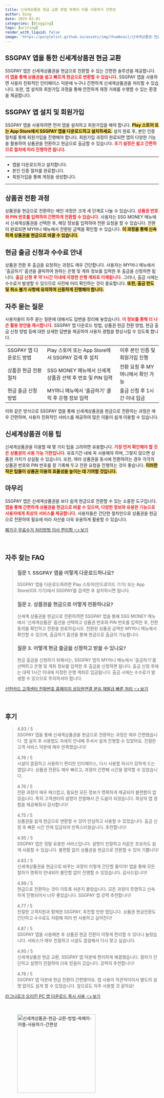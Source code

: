 ```yaml
---
title: 신세계상품권 현금 교환 방법 쓱페이 어플 사용하기 간편성
author: bing
date: 2025-02-01
categories: [Blogging]
tags: [writing]
render_with_liquid: false
image: 'https://purplelist.github.io/assets/img/thumbnail/신세계상품권-현금-교환-방법-쓱페이-어플-사용하기-간편성.webp'
---
```



<h2 id='SSGPAY_앱_소개'>SSGPAY 앱을 통한 신세계상품권 현금 교환</h2>

<p>SSGPAY 앱은 신세계상품권을 현금으로 전환할 수 있는 간편한 솔루션을 제공합니다. <b><span style="color: #ee2323;">이 앱을 통해 상품권을 쉽고 빠르게 현금으로 변환할 수 있습니다.</span></b> SSGPAY 앱을 사용하면 사용자 친화적인 인터페이스 덕분에 누구나 간편하게 신세계상품권을 처리할 수 있습니다. 또한, 앱 설치와 회원가입 과정을 통해 안전하게 재정 거래를 수행할 수 있는 환경을 제공합니다.</p>

<h2 id='앱_설치_및_회원가입'>SSGPAY 앱 설치 및 회원가입</h2>

<p>SSGPAY 앱을 사용하려면 먼저 앱을 설치하고 회원가입을 해야 합니다. <b><span style="background-color: #ffe066;">Play 스토어 또는 App Store에서 SSGPAY 앱을 다운로드하고 설치하세요.</span></b> 설치 완료 후, 본인 인증 절차를 통해 회원가입을 진행해야 합니다. 회원가입 과정이 완료되면 앱의 다양한 기능을 활용하여 상품권을 전환하고 현금으로 출금할 수 있습니다. <b><span style="color: #ee2323;">초기 설정은 쉽고 간편하므로 절차에 따라 진행하면 됩니다.</span></b></p>

<hr />

<ul>
    <li>앱을 다운로드하고 설치합니다.</li>
    <li>본인 인증 절차를 완료합니다.</li>
    <li>회원가입을 통해 계정을 생성합니다.</li>
</ul>

<hr />

<h2 id='상품권_전환_과정'>상품권 전환 과정</h2>

<p>상품권을 현금으로 전환하는 메인 과정은 크게 세 단계로 나눌 수 있습니다. <b><span style="color: #ee2323;">상품권 번호와 PIN 번호를 입력하여 간편하게 전환할 수 있습니다.</span></b> 사용자는 SSG MONEY 메뉴에서 신세계상품권을 선택한 후, 해당 정보를 입력하여 전환 요청을 할 수 있습니다. 전환이 완료되면 MY머니 매뉴에서 전환된 금액을 확인할 수 있습니다. <b><span style="background-color: #ffe066;">이 과정을 통해 신속하게 상품권을 현금으로 바꿀 수 있습니다.</span></b></p>

<h2 id='출금_신청_및_수수료'>현금 출금 신청과 수수료 안내</h2>

<p>상품권 전환 후 출금을 요청하는 과정도 매우 간단합니다. 사용자는 MY머니 메뉴에서 '출금하기' 옵션을 클릭하여 원하는 은행 및 계좌 정보를 입력한 후 출금을 신청하면 됩니다. <b><span style="color: #ee2323;">출금 신청 후 약 1시간 이내에 지정한 은행 계좌로 이체됩니다.</span></b> 그러나, 출금 시에는 수수료가 발생할 수 있으므로 사전에 미리 확인하는 것이 중요합니다. <b><span style="background-color: #ffe066;">또한, 출금 한도 및 취소 불가 사항에 유의하여 신중하게 진행해야 합니다.</span></b></p>

<h2 id='자주_묻는_질문'>자주 묻는 질문</h2>

<p>사용자들이 자주 묻는 질문에 대해서도 답변을 정리해 놓았습니다. <b><span style="color: #ee2323;">이 정보를 통해 더 나은 활용 방안을 제시합니다.</span></b> SSGPAY 앱 다운로드 방법, 상품권 현금 전환 방법, 현금 출금 신청 방법 등에 대한 상세한 답변을 제공하여 사용자 경험을 향상시킬 수 있도록 합니다.</p>

<table>
    <tr>
        <td>SSGPAY 앱 다운로드 방법</td>
        <td>Play 스토어 또는 App Store에서 SSGPAY 검색 후 설치</td>
        <td>이후 본인 인증 및 회원가입 진행</td>
    </tr>
    <tr>
        <td>상품권 현금 전환 절차</td>
        <td>SSG MONEY 메뉴에서 신세계상품권 선택 후 번호 및 PIN 입력</td>
        <td>전환 요청 후 MY머니에서 확인 가능</td>
    </tr>
    <tr>
        <td>현금 출금 신청 방법</td>
        <td>MY머니 메뉴에서 '출금하기' 클릭 후 은행 정보 입력</td>
        <td>출금 신청 후 1시간 이내 입금</td>
    </tr>
</table>

<p>이와 같은 방식으로 SSGPAY 앱을 통해 신세계상품권을 현금으로 전환하는 과정은 매우 간편하며, 사용자 친화적인 서비스를 제공하여 많은 이들이 쉽게 이용할 수 있습니다.</p>

<h2 id='신세계상품권_이용팁'>신세계상품권 이용 팁</h2>

<p>신세계상품권을 이용할 때 몇 가지 팁을 고려하면 유용합니다. <b><span style="color: #ee2323;">가장 먼저 확인해야 할 것은 상품권의 사용 가능 기한입니다.</span></b> 유효기간 내에 꼭 사용해야 하며, 그렇지 않으면 상품권 가치가 상실될 수 있습니다. 또한, 여러 상품권을 동시에 전환하려는 경우 각각의 상품권 번호와 PIN 번호를 잘 기록해 두고 전환 요청을 진행하는 것이 좋습니다. <b><span style="background-color: #ffe066;">이러한 작은 팁들이 상품권 이용의 효율성을 높이는 데 기여할 것입니다.</span></b></p>

<h2 id='마무리'>마무리</h2>

<p>SSGPAY 앱은 신세계상품권을 보다 쉽게 현금으로 전환할 수 있는 소중한 도구입니다. <b><span style="color: #ee2323;">앱을 통해 간편하게 상품권을 현금으로 바꿀 수 있으며, 다양한 정보와 유용한 기능으로 사용자에게 최상의 서비스를 제공합니다.</span></b> 사용자들은 간단한 절차만으로 상품권을 현금으로 전환하여 필요에 따라 자산을 더욱 유용하게 활용할 수 있습니다. </p>


<p><a class="click-button" title="폐가구 무료수거 처리방법 이사 편리함" href="https://purplelist.github.io/posts/%ED%8F%90%EA%B0%80%EA%B5%AC-%EB%AC%B4%EB%A3%8C%EC%88%98%EA%B1%B0-%EC%B2%98%EB%A6%AC%EB%B0%A9%EB%B2%95-%EC%9D%B4%EC%82%AC-%ED%8E%B8%EB%A6%AC%ED%95%A8/" rel="dofollow">폐가구 무료수거 처리방법 이사 편리함 👈 보기</a></p><br>
<h2 id='자주_찾는_FAQ'>자주 찾는 FAQ</h2>
<div itemscope="" itemtype="https://schema.org/FAQPage"> 
<blockquote> 
<div itemscope="" itemprop="mainEntity" itemtype="https://schema.org/Question"> 
<h3 itemprop="name">질문 1. SSGPAY 앱을 어떻게 다운로드하나요?</h3> 
<div itemscope="" itemprop="acceptedAnswer" itemtype="https://schema.org/Answer"> 
<span itemprop="text"> 
<p>SSGPAY 앱을 다운로드하려면 Play 스토어(안드로이드 기기) 또는 App Store(iOS 기기)에서 SSGPAY를 검색한 후 설치하시면 됩니다.</p> 
</span> 
</div> 
</div> 

<div itemscope="" itemprop="mainEntity" itemtype="https://schema.org/Question"> 
<h3 itemprop="name">질문 2. 상품권을 현금으로 어떻게 전환하나요?</h3> 
<div itemscope="" itemprop="acceptedAnswer" itemtype="https://schema.org/Answer"> 
<span itemprop="text"> 
<p>신세계 상품권을 현금으로 전환하려면 SSGPAY 앱을 통해 SSG MONEY 메뉴에서 '신세계상품권' 옵션을 선택하고 상품권 번호와 PIN 번호를 입력한 후, 전환 동의를 확인하고 전환을 완료하십시오. 전환된 상품권 금액은 MY머니 메뉴에서 확인할 수 있으며, 출금하기 옵션을 통해 현금으로 출금이 가능합니다.</p> 
</span> 
</div> 
</div> 

<div itemscope="" itemprop="mainEntity" itemtype="https://schema.org/Question"> 
<h3 itemprop="name">질문 3. 어떻게 현금 출금을 신청하고 받을 수 있나요?</h3> 
<div itemscope="" itemprop="acceptedAnswer" itemtype="https://schema.org/Answer"> 
<span itemprop="text"> 
<p>현금 출금을 신청하기 위해서는, SSGPAY 앱의 MY머니 메뉴에서 '출금하기'를 선택하고 은행 및 계좌 정보를 입력한 후 출금을 신청하면 됩니다. 출금 신청 후에는 대략 1시간 이내에 지정한 은행 계좌로 입금됩니다. 출금 시에는 수수료가 발생할 수 있으므로 주의하셔야 합니다.</p> 
</span> 
</div> 
</div> 
</blockquote> 
</div>
<p><a class="click-button" title="신한카드 고객센터 전화번호 홈페이지 상담원연결 분실 재발급 빠른 처리" href="https://purplelist.github.io/posts/%EC%8B%A0%ED%95%9C%EC%B9%B4%EB%93%9C-%EA%B3%A0%EA%B0%9D%EC%84%BC%ED%84%B0-%EC%A0%84%ED%99%94%EB%B2%88%ED%98%B8-%ED%99%88%ED%8E%98%EC%9D%B4%EC%A7%80-%EC%83%81%EB%8B%B4%EC%9B%90%EC%97%B0%EA%B2%B0-%EB%B6%84%EC%8B%A4-%EC%9E%AC%EB%B0%9C%EA%B8%89-%EB%B9%A0%EB%A5%B8-%EC%B2%98%EB%A6%AC/" rel="dofollow">신한카드 고객센터 전화번호 홈페이지 상담원연결 분실 재발급 빠른 처리 👈 보기</a></p><br>
<h2 id='후기'>후기</h2>
<div itemscope itemtype="https://schema.org/Product">
  <blockquote>
  <div itemprop="review" itemscope itemtype="https://schema.org/Review">
      <div itemprop="reviewRating" itemscope itemtype="https://schema.org/Rating"> <span itemprop="ratingValue">4.93</span> / <span itemprop="bestRating">5</span> </div>
      <span itemprop="reviewBody">SSGPAY 앱을 통해 신세계상품권을 현금으로 전환하는 과정은 매우 간편했습니다. 앱 설치 후 사용법도 자세히 안내해 주셔서 쉽게 진행할 수 있었어요. 친절한 고객 서비스 덕분에 매우 만족했습니다!</span>
  </div>
  <br>
  <div itemprop="review" itemscope itemtype="https://schema.org/Review">
      <div itemprop="reviewRating" itemscope itemtype="https://schema.org/Rating"> <span itemprop="ratingValue">4.76</span> / <span itemprop="bestRating">5</span> </div>
      <span itemprop="reviewBody">시설이 깔끔하고 사용하기 편리한 인터페이스, 다시 사용할 의사가 강하게 드는 앱입니다. 상품권 전환도 매우 빠르고, 과정이 간편해 시간을 절약할 수 있었습니다.</span>
  </div>
  <br>
  <div itemprop="review" itemscope itemtype="https://schema.org/Review">
      <div itemprop="reviewRating" itemscope itemtype="https://schema.org/Rating"> <span itemprop="ratingValue">4.76</span> / <span itemprop="bestRating">5</span> </div>
      <span itemprop="reviewBody">전환 과정이 매우 매끄럽고, 필요한 모든 정보가 명확하게 제공되어 불편함이 없었습니다. 특히 고객센터의 설명이 친절해서 큰 도움이 되었습니다. 최상의 앱 경험을 제공해줘서 감사합니다!</span>
  </div>
  <br>
  <div itemprop="review" itemscope itemtype="https://schema.org/Review">
      <div itemprop="reviewRating" itemscope itemtype="https://schema.org/Rating"> <span itemprop="ratingValue">4.75</span> / <span itemprop="bestRating">5</span> </div>
      <span itemprop="reviewBody">상품권을 쉽게 현금으로 변환할 수 있어 안심하고 사용할 수 있었습니다. 출금 신청 후 빠른 시간 안에 입금되어 만족스러웠습니다. 추천합니다!</span>
  </div>
  <br>
  <div itemprop="review" itemscope itemtype="https://schema.org/Review">
      <div itemprop="reviewRating" itemscope itemtype="https://schema.org/Rating"> <span itemprop="ratingValue">4.95</span> / <span itemprop="bestRating">5</span> </div>
      <span itemprop="reviewBody">SSGPAY 앱은 정말 유용한 서비스입니다. 설명이 친절하고 저같은 초보자도 쉽게 사용할 수 있습니다. 불편함 없이 상품권을 현금으로 전환할 수 있어 기쁩니다!</span>
  </div>
  <br>
  <div itemprop="review" itemscope itemtype="https://schema.org/Review">
      <div itemprop="reviewRating" itemscope itemtype="https://schema.org/Rating"> <span itemprop="ratingValue">4.83</span> / <span itemprop="bestRating">5</span> </div>
      <span itemprop="reviewBody">신세계상품권을 현금으로 바꾸는 과정이 이렇게 간단할 줄이야! 앱을 통해 모든 절차가 명확히 안내되어 불안함 없이 진행할 수 있었습니다. 감사드립니다!</span>
  </div>
  <br>
  <div itemprop="review" itemscope itemtype="https://schema.org/Review">
      <div itemprop="reviewRating" itemscope itemtype="https://schema.org/Rating"> <span itemprop="ratingValue">4.99</span> / <span itemprop="bestRating">5</span> </div>
      <span itemprop="reviewBody">현금으로 전환하는 것이 이토록 쉬운지 몰랐습니다. 모든 과정이 투명하고 신속하게 진행되어서 너무 좋았습니다. SSGPAY 앱 강력 추천합니다!</span>
  </div>
  <br>
  <div itemprop="review" itemscope itemtype="https://schema.org/Review">
      <div itemprop="reviewRating" itemscope itemtype="https://schema.org/Rating"> <span itemprop="ratingValue">4.77</span> / <span itemprop="bestRating">5</span> </div>
      <span itemprop="reviewBody">친절한 고객지원과 함께한 SSGPAY, 추천할 만한 앱입니다. 상품권 현금전환도 간단하고 수수료도 저렴해 여러 번 사용하고 싶어진다!</span>
  </div>
  <br>
  <div itemprop="review" itemscope itemtype="https://schema.org/Review">
      <div itemprop="reviewRating" itemscope itemtype="https://schema.org/Rating"> <span itemprop="ratingValue">4.87</span> / <span itemprop="bestRating">5</span> </div>
      <span itemprop="reviewBody">SSGPAY 앱을 사용해본 후 상품권 현금 전환이 이렇게 편리할 수 있다니 놀랐습니다. 서비스가 매우 친절하고 시설도 깔끔해서 다시 찾고 싶습니다.</span>
  </div>
  <br>
  <div itemprop="review" itemscope itemtype="https://schema.org/Review">
      <div itemprop="reviewRating" itemscope itemtype="https://schema.org/Rating"> <span itemprop="ratingValue">4.95</span> / <span itemprop="bestRating">5</span> </div>
      <span itemprop="reviewBody">신세계상품권 현금 교환, SSGPAY 앱 덕분에 편리하게 해결했습니다. 절차가 간단하고 설명이 친절하여 더욱 믿음이 갔습니다. 강력히 추천합니다!</span>
  </div>
  <br>
  <div itemprop="review" itemscope itemtype="https://schema.org/Review">
      <div itemprop="reviewRating" itemscope itemtype="https://schema.org/Rating"> <span itemprop="ratingValue">4.78</span> / <span itemprop="bestRating">5</span> </div>
      <span itemprop="reviewBody">SSGPAY 앱 덕분에 현금 전환이 간편했어요. 앱 사용이 직관적이어서 별도의 설명 없이도 쉽게 할 수 있었습니다. 앞으로도 자주 사용할 것 같아요!</span>
  </div>
  </blockquote>
</div>
<p><a class="click-button" title="라그나로크 오리진 PC 앱 다운로드 즉시 사용" href="https://purplelist.github.io/posts/%EB%9D%BC%EA%B7%B8%EB%82%98%EB%A1%9C%ED%81%AC-%EC%98%A4%EB%A6%AC%EC%A7%84-PC-%EC%95%B1-%EB%8B%A4%EC%9A%B4%EB%A1%9C%EB%93%9C-%EC%A6%89%EC%8B%9C-%EC%82%AC%EC%9A%A9/" rel="dofollow">라그나로크 오리진 PC 앱 다운로드 즉시 사용 👈 보기</a></p><br>
<figure class="image"><img src="https://purplelist.github.io/assets/img/thumbnail/신세계상품권-현금-교환-방법-쓱페이-어플-사용하기-간편성.webp" alt="신세계상품권-현금-교환-방법-쓱페이-어플-사용하기-간편성" width="256" height="256"></figure>